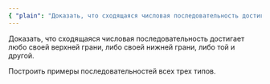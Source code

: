 ```yaml
---
{ "plain": "Доказать, что сходящаяся числовая последовательность достигает любо своей верхней грани, либо своей нижней грани, либо той и другой. Построить примеры последовательностей всех трех типов." }
---
```


Доказать, что сходящаяся числовая последовательность достигает любо своей верхней грани, либо своей нижней грани, либо той и другой.

Построить примеры последовательностей всех трех типов.